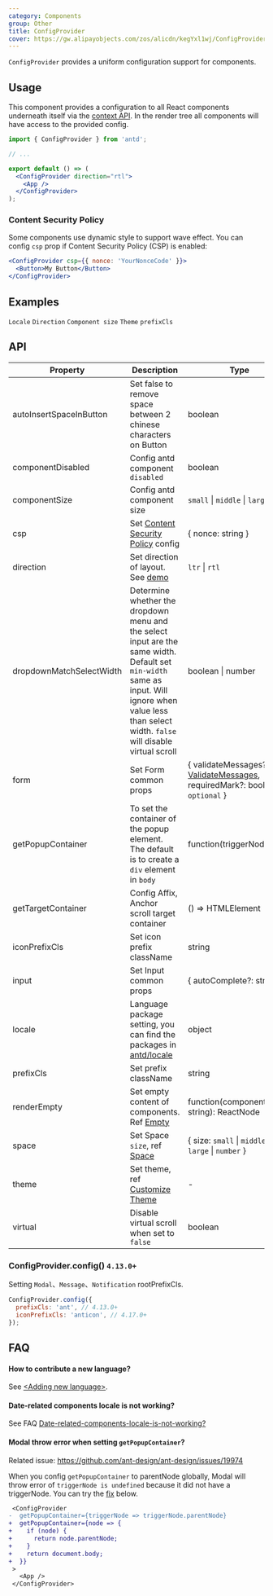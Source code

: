 ```yaml
---
category: Components
group: Other
title: ConfigProvider
cover: https://gw.alipayobjects.com/zos/alicdn/kegYxl1wj/ConfigProvider.svg
---
```


`ConfigProvider` provides a uniform configuration support for components.

## Usage

This component provides a configuration to all React components underneath itself via the [context API](https://facebook.github.io/react/docs/context.html). In the render tree all components will have access to the provided config.

```jsx
import { ConfigProvider } from 'antd';

// ...

export default () => (
  <ConfigProvider direction="rtl">
    <App />
  </ConfigProvider>
);
```

### Content Security Policy

Some components use dynamic style to support wave effect. You can config `csp` prop if Content Security Policy (CSP) is enabled:

```jsx
<ConfigProvider csp={{ nonce: 'YourNonceCode' }}>
  <Button>My Button</Button>
</ConfigProvider>
```

## Examples

<code src="./demo/locale.tsx">Locale</code>
<code src="./demo/direction.tsx">Direction</code>
<code src="./demo/size.tsx">Component size</code>
<code src="./demo/theme.tsx">Theme</code>
<code src="./demo/prefixCls.tsx" debug>prefixCls</code>

## API

| Property                 | Description                                                                                                                                                                                            | Type                                                                                                                | Default             | Version             |
| ------------------------ | ------------------------------------------------------------------------------------------------------------------------------------------------------------------------------------------------------ | ------------------------------------------------------------------------------------------------------------------- | ------------------- | ------------------- |
| autoInsertSpaceInButton  | Set false to remove space between 2 chinese characters on Button                                                                                                                                       | boolean                                                                                                             | true                |                     |
| componentDisabled        | Config antd component `disabled`                                                                                                                                                                       | boolean                                                                                                             | -                   | 4.21.0              |
| componentSize            | Config antd component size                                                                                                                                                                             | `small` \| `middle` \| `large`                                                                                      | -                   |                     |
| csp                      | Set [Content Security Policy](https://developer.mozilla.org/en-US/docs/Web/HTTP/CSP) config                                                                                                            | { nonce: string }                                                                                                   | -                   |                     |
| direction                | Set direction of layout. See [demo](#components-config-provider-demo-direction)                                                                                                                        | `ltr` \| `rtl`                                                                                                      | `ltr`               |                     |
| dropdownMatchSelectWidth | Determine whether the dropdown menu and the select input are the same width. Default set `min-width` same as input. Will ignore when value less than select width. `false` will disable virtual scroll | boolean \| number                                                                                                   | -                   | 4.3.0               |
| form                     | Set Form common props                                                                                                                                                                                  | { validateMessages?: [ValidateMessages](/components/form/#validateMessages), requiredMark?: boolean \| `optional` } | -                   | requiredMark: 4.8.0 |
| getPopupContainer        | To set the container of the popup element. The default is to create a `div` element in `body`                                                                                                          | function(triggerNode)                                                                                               | () => document.body |                     |
| getTargetContainer       | Config Affix, Anchor scroll target container                                                                                                                                                           | () => HTMLElement                                                                                                   | () => window        | 4.2.0               |
| iconPrefixCls            | Set icon prefix className                                                                                                                                                                              | string                                                                                                              | `anticon`           | 4.11.0              |
| input                    | Set Input common props                                                                                                                                                                                 | { autoComplete?: string }                                                                                           | -                   | 4.2.0               |
| locale                   | Language package setting, you can find the packages in [antd/locale](http://unpkg.com/antd/locale/)                                                                                                    | object                                                                                                              | -                   |                     |
| prefixCls                | Set prefix className                                                                                                                                                                                   | string                                                                                                              | `ant`               |                     |
| renderEmpty              | Set empty content of components. Ref [Empty](/components/empty/)                                                                                                                                       | function(componentName: string): ReactNode                                                                          | -                   |                     |
| space                    | Set Space `size`, ref [Space](/components/space)                                                                                                                                                       | { size: `small` \| `middle` \| `large` \| `number` }                                                                | -                   | 4.1.0               |
| theme                    | Set theme, ref [Customize Theme](/docs/react/customize-theme-v5)                                                                                                                                       | -                                                                                                                   | -                   | 5.0.0               |
| virtual                  | Disable virtual scroll when set to `false`                                                                                                                                                             | boolean                                                                                                             | -                   | 4.3.0               |

### ConfigProvider.config() `4.13.0+`

Setting `Modal`、`Message`、`Notification` rootPrefixCls.

```jsx
ConfigProvider.config({
  prefixCls: 'ant', // 4.13.0+
  iconPrefixCls: 'anticon', // 4.17.0+
});
```

## FAQ

#### How to contribute a new language?

See [&lt;Adding new language&gt;](/docs/react/i18n#Adding-newplanguage).

#### Date-related components locale is not working?

See FAQ [Date-related-components-locale-is-not-working?](/docs/react/faq#Date-related-components-locale-is-not-working?)

#### Modal throw error when setting `getPopupContainer`?

Related issue: <https://github.com/ant-design/ant-design/issues/19974>

When you config `getPopupContainer` to parentNode globally, Modal will throw error of `triggerNode is undefined` because it did not have a triggerNode. You can try the [fix](https://github.com/afc163/feedback-antd/commit/3e4d1ad1bc1a38460dc3bf3c56517f737fe7d44a) below.

```diff
 <ConfigProvider
-  getPopupContainer={triggerNode => triggerNode.parentNode}
+  getPopupContainer={node => {
+    if (node) {
+      return node.parentNode;
+    }
+    return document.body;
+  }}
 >
   <App />
 </ConfigProvider>
```
